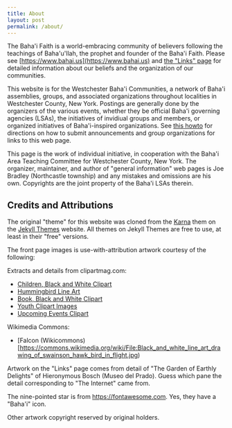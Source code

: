 ```yaml
---
title: About
layout: post
permalink: /about/
---
```

The Baha'i Faith is a world-embracing community of believers
following the teachings of Baha'u'llah, the prophet and founder
of the Baha'i Faith. Please see [https://www.bahai.us](https://www.bahai.us) and [the "Links" page](/links/) for detailed information about
our beliefs and the organization of our communities.

This website is for the Westchester Baha'i Communities,
a network of Baha'i assemblies, groups, and associated
organizations throughout localities in Westchester County, New York.
Postings are generally done by the organizers of the various events,
whether they be official Baha'i governing agencies (LSAs), 
the initiatives of invidiual groups and members, or organized initiatives
of Baha'i-inspired organizations. See [this howto](/howto/)
for directions on how to submit announcements and group organizations for
links to this web page.

This page is the work of individual initiative, in cooperation
with the Baha'i Area Teaching Committee for Westchester County,
New York. The organizer, maintainer, and author of "general information"
web pages is Joe Bradley (Northcastle
township) and any mistakes and omissions are his own. Copyrights
are the joint property of the Baha'i LSAs therein.

## Credits and Attributions ##

The original "theme" for this website was cloned from 
the [Karna](http://jekyllthemes.org/themes/karna/)
them on the [Jekyll Themes](https://jekyllthemes.org) website.
All themes on Jekyll Themes are free to use, at least in
their "free" versions.

The front page images is use-with-attribution artwork courtesy of the following:

Extracts and details from clipartmag.com:
* [Children, Black and White Clipart](http://clipartmag.com/children-black-and-white-clipart)
* [Hummingbird Line Art](http://clipartmag.com/hummingbird-line-art)
* [Book, Black and White Clipart](http://clipartmag.com/book-black-and-white-clipart)
* [Youth Clipart Images](http://clipartmag.com/youth-clipart-images)
* [Upcoming Events Clipart](http://clipartmag.com/upcoming-events-clipart)

Wikimedia Commons:
* [Falcon (Wikicommons)[https://commons.wikimedia.org/wiki/File:Black_and_white_line_art_drawing_of_swainson_hawk_bird_in_flight.jpg)

Artwork on the "Links" page comes from detail of "The Garden of Earthly Delights" of Hieronymous 
Bosch (Museo del Prado). Guess which pane the detail corresponding to "The Internet" came from.

The nine-pointed star is from https://fontawesome.com. Yes, they have a "Baha'i" icon.

Other artwork copyright reserved by original holders.
